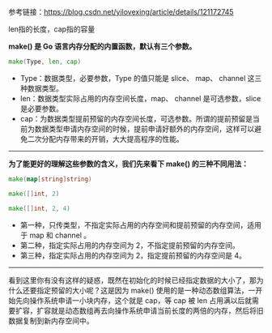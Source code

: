 参考链接：https://blog.csdn.net/yilovexing/article/details/121172745

len指的长度，cap指的容量

**make() 是 Go 语言内存分配的内置函数，默认有三个参数。**
```go
make(Type, len, cap)
```

* Type：数据类型，必要参数，Type 的值只能是 slice、 map、 channel 这三种数据类型。
* len：数据类型实际占用的内存空间长度，map、 channel 是可选参数，slice 是必要参数。
* cap：为数据类型提前预留的内存空间长度，可选参数。所谓的提前预留是当前为数据类型申请内存空间的时候，提前申请好额外的内存空间，这样可以避免二次分配内存带来的开销，大大提高程序的性能。

---
**为了能更好的理解这些参数的含义，我们先来看下 make() 的三种不同用法：**
```go
make(map[string]string)

make([]int, 2)

make([]int, 2, 4)
```

* 第一种，只传类型，不指定实际占用的内存空间和提前预留的内存空间，适用于 map 和 channel 。
* 第二种，指定实际占用的内存空间为 2，不指定提前预留的内存空间。
* 第三种，指定实际占用的内存空间为 2，指定提前预留的内存空间是 4。

---
看到这里你有没有这样的疑惑，既然在初始化的时候已经指定数据的大小了，那为什么还要指定预留的大小呢？这是因为 make() 使用的是一种动态数组算法，一开始先向操作系统申请一小块内存，这个就是 cap，等 cap 被 len 占用满以后就需要扩容，扩容就是动态数组再去向操作系统申请当前长度的两倍的内存，然后将旧数据复制到新内存空间中。
